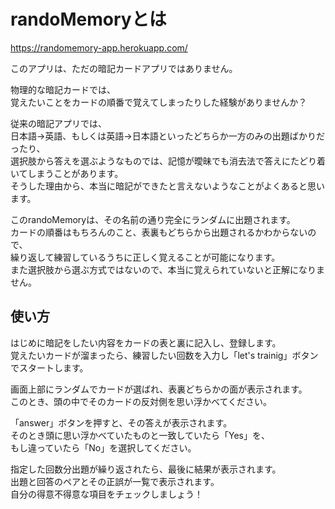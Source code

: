 # randoMemoryとは

https://randomemory-app.herokuapp.com/


このアプリは、ただの暗記カードアプリではありません。

物理的な暗記カードでは、  
覚えたいことをカードの順番で覚えてしまったりした経験がありませんか？

従来の暗記アプリでは、  
日本語→英語、もしくは英語→日本語といったどちらか一方のみの出題ばかりだったり、  
選択肢から答えを選ぶようなものでは、記憶が曖昧でも消去法で答えにたどり着いてしまうことがあります。  
そうした理由から、本当に暗記ができたと言えないようなことがよくあると思います。

このrandoMemoryは、その名前の通り完全にランダムに出題されます。  
カードの順番はもちろんのこと、表裏もどちらから出題されるかわからないので、  
繰り返して練習しているうちに正しく覚えることが可能になります。  
また選択肢から選ぶ方式ではないので、本当に覚えられていないと正解になりません。

## 使い方

はじめに暗記をしたい内容をカードの表と裏に記入し、登録します。  
覚えたいカードが溜まったら、練習したい回数を入力し「let's trainig」ボタンでスタートします。

画面上部にランダムでカードが選ばれ、表裏どちらかの面が表示されます。  
このとき、頭の中でそのカードの反対側を思い浮かべてください。

「answer」ボタンを押すと、その答えが表示されます。  
そのとき頭に思い浮かべていたものと一致していたら「Yes」を、  
もし違っていたら「No」を選択してください。

指定した回数分出題が繰り返されたら、最後に結果が表示されます。  
出題と回答のペアとその正誤が一覧で表示されます。  
自分の得意不得意な項目をチェックしましょう！
